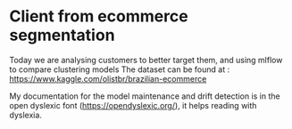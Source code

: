 # Client from ecommerce segmentation
Today we are analysing customers to better target them, and using mlflow to compare clustering models
The dataset can be found at : https://www.kaggle.com/olistbr/brazilian-ecommerce





My documentation for the model maintenance and drift detection is in the open dyslexic font (https://opendyslexic.org/), it helps reading with dyslexia.

